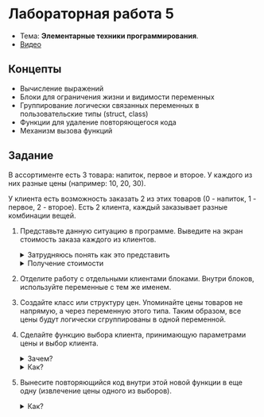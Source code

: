 # Лабораторная работа 5

- Тема: **Элементарные техники программирования**.
- [Видео](https://www.youtube.com/watch?v=z51K0UhriOk&list=PL4sUOB8DjVlVVw9Yx_tUO7fRPDYeaACXD&index=4)

## Концепты

- Вычисление выражений
- Блоки для ограничения жизни и видимости переменных
- Группирование логически связанных переменных в пользовательские типы (struct, class)
- Функции для удаление повторяющегося кода
- Механизм вызова функций

## Задание

В ассортименте есть 3 товара: напиток, первое и второе.
У каждого из них разные цены (например: 10, 20, 30).

У клиента есть возможность заказать 2 из этих товаров (0 - напиток, 1 - первое, 2 - второе).
Есть 2 клиента, каждый заказывает разные комбинации вещей.


1. Представьте данную ситуацию в программе.
   Выведите на экран стоимость заказа каждого из клиентов.

   <details>
   <summary>Затрудняюсь понять как это представить</summary>

   У вас есть 2 клиента. У каждого из них по 2 заказа. 
   Это 4 переменные.
   Значения переменных задаются в зависимости от заказа.
   Например:
   
   ```csharp
   int client1_order1 = 1; // первое
   int client1_order2 = 2; // второе
   
   int client2_order1 = 0; // напиток
   int client2_order2 = 2; // второе
   ```
   </details>

   <details>
   <summary>Получение стоимости</summary>

   Тут можно через `if`. 
   Вы не проходили еще этого детальнее, поэтому может быть сложно догадаться самому до этого:
   
   ```csharp
   int order1_price;
   if (client1_order1 == 0)
   {
       order1_price = 10;
   }
   else if (client1_order1 == 1)
   {
       order1_price = 20;
   }
   else // 2
   {
       order1_price = 30;
   }
   
   int order2_price;
   // то же самое
   int client1_total = order1_price + order2_price;
   ```
   </details>

2. Отделите работу с отдельными клиентами блоками.
   Внутри блоков, используйте переменные с тем же именем.

3. Создайте класс или структуру цен.
   Упоминайте цены товаров не напрямую, а через переменную этого типа.
   Таким образом, все цены будут логически сгруппированы в одной переменной.

4. Сделайте функцию выбора клиента, принимающую параметрами цены и выбор клиента.

   <details>
   <summary>Зачем?</summary>
   
   Чтобы убрать повторяющийся код.
   </details>

   <details>
   <summary>Как?</summary>
   
   Найдите от чего зависит код выбора клиента просмотрев его.
   Зависимость идет от цен, цены и будут первым параметром.
   
   Далее, что изменяется в каждом повторении этого кода?
   Изменяется переменная выбора клиента — это и будут следующие 2 параметра.
   
   Далее, какой результат ожидается от этого куска кода?
   Поиск стоимости.
   Поэтому, возвращаемый тип будет int.
   
   ```csharp
   int CustomerTotal(Prices prices, int choice1, int choice2)
   {
       // ...
   }
   ```
   </details>

5. Вынесите повторяющийся код внутри этой новой функции в еще одну 
   (извлечение цены одного из выборов).

   <details>
   <summary>Как?</summary>
   
   Аналогичный анализ и здесь.
   Повторяется код определения цены из выбора, значит цены и выбор будут параметрами.
   Цена это результат, тип цены - `int`, значит возвращаемый тип тоже `int`.

   ```csharp
   int ChoicePrice(Prices prices, int choice)
   {
       int result;
       if (choice == 0)
       {
           // ...
       }
       // ...
       return result;
   }
   ```
   </details>
   
